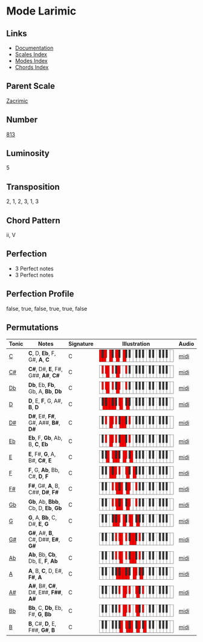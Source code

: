# Mode Larimic

## Links

- [Documentation](README.md)
- [Scales Index](Scales.md)
- [Modes Index](Modes.md)
- [Chords Index](Chords.md)

## Parent Scale

[Zacrimic](ScaleZacrimic.md)

## Number

[813](https://ianring.com/musictheory/scales/813)

## Luminosity

5

## Transposition

2, 1, 2, 3, 1, 3

## Chord Pattern

ii, V

## Perfection

- 3 Perfect notes
- 3 Perfect notes

## Perfection Profile

false, true, false, true, true, false

## Permutations

| Tonic | Notes | Signature | Illustration | Audio |
|-------|-------|-----------|--------------|-------|
| [C](ModeCNaturalLarimic.md) | **C**, D, **Eb**, F, G#, **A**, **C** | C | ![CNaturalLarimic](ModeCNaturalLarimic.png) | [midi](https://github.com/edipermadi/music/blob/main/docs/ModeCNaturalLarimic.mid?raw=true) |
| [C#](ModeCSharpLarimic.md) | **C#**, D#, **E**, F#, G##, **A#**, **C#** | C | ![CSharpLarimic](ModeCSharpLarimic.png) | [midi](https://github.com/edipermadi/music/blob/main/docs/ModeCSharpLarimic.mid?raw=true) |
| [Db](ModeDFlatLarimic.md) | **Db**, Eb, **Fb**, Gb, A, **Bb**, **Db** | C | ![DFlatLarimic](ModeDFlatLarimic.png) | [midi](https://github.com/edipermadi/music/blob/main/docs/ModeDFlatLarimic.mid?raw=true) |
| [D](ModeDNaturalLarimic.md) | **D**, E, **F**, G, A#, **B**, **D** | C | ![DNaturalLarimic](ModeDNaturalLarimic.png) | [midi](https://github.com/edipermadi/music/blob/main/docs/ModeDNaturalLarimic.mid?raw=true) |
| [D#](ModeDSharpLarimic.md) | **D#**, E#, **F#**, G#, A##, **B#**, **D#** | C | ![DSharpLarimic](ModeDSharpLarimic.png) | [midi](https://github.com/edipermadi/music/blob/main/docs/ModeDSharpLarimic.mid?raw=true) |
| [Eb](ModeEFlatLarimic.md) | **Eb**, F, **Gb**, Ab, B, **C**, **Eb** | C | ![EFlatLarimic](ModeEFlatLarimic.png) | [midi](https://github.com/edipermadi/music/blob/main/docs/ModeEFlatLarimic.mid?raw=true) |
| [E](ModeENaturalLarimic.md) | **E**, F#, **G**, A, B#, **C#**, **E** | C | ![ENaturalLarimic](ModeENaturalLarimic.png) | [midi](https://github.com/edipermadi/music/blob/main/docs/ModeENaturalLarimic.mid?raw=true) |
| [F](ModeFNaturalLarimic.md) | **F**, G, **Ab**, Bb, C#, **D**, **F** | C | ![FNaturalLarimic](ModeFNaturalLarimic.png) | [midi](https://github.com/edipermadi/music/blob/main/docs/ModeFNaturalLarimic.mid?raw=true) |
| [F#](ModeFSharpLarimic.md) | **F#**, G#, **A**, B, C##, **D#**, **F#** | C | ![FSharpLarimic](ModeFSharpLarimic.png) | [midi](https://github.com/edipermadi/music/blob/main/docs/ModeFSharpLarimic.mid?raw=true) |
| [Gb](ModeGFlatLarimic.md) | **Gb**, Ab, **Bbb**, Cb, D, **Eb**, **Gb** | C | ![GFlatLarimic](ModeGFlatLarimic.png) | [midi](https://github.com/edipermadi/music/blob/main/docs/ModeGFlatLarimic.mid?raw=true) |
| [G](ModeGNaturalLarimic.md) | **G**, A, **Bb**, C, D#, **E**, **G** | C | ![GNaturalLarimic](ModeGNaturalLarimic.png) | [midi](https://github.com/edipermadi/music/blob/main/docs/ModeGNaturalLarimic.mid?raw=true) |
| [G#](ModeGSharpLarimic.md) | **G#**, A#, **B**, C#, D##, **E#**, **G#** | C | ![GSharpLarimic](ModeGSharpLarimic.png) | [midi](https://github.com/edipermadi/music/blob/main/docs/ModeGSharpLarimic.mid?raw=true) |
| [Ab](ModeAFlatLarimic.md) | **Ab**, Bb, **Cb**, Db, E, **F**, **Ab** | C | ![AFlatLarimic](ModeAFlatLarimic.png) | [midi](https://github.com/edipermadi/music/blob/main/docs/ModeAFlatLarimic.mid?raw=true) |
| [A](ModeANaturalLarimic.md) | **A**, B, **C**, D, E#, **F#**, **A** | C | ![ANaturalLarimic](ModeANaturalLarimic.png) | [midi](https://github.com/edipermadi/music/blob/main/docs/ModeANaturalLarimic.mid?raw=true) |
| [A#](ModeASharpLarimic.md) | **A#**, B#, **C#**, D#, E##, **F##**, **A#** | C | ![ASharpLarimic](ModeASharpLarimic.png) | [midi](https://github.com/edipermadi/music/blob/main/docs/ModeASharpLarimic.mid?raw=true) |
| [Bb](ModeBFlatLarimic.md) | **Bb**, C, **Db**, Eb, F#, **G**, **Bb** | C | ![BFlatLarimic](ModeBFlatLarimic.png) | [midi](https://github.com/edipermadi/music/blob/main/docs/ModeBFlatLarimic.mid?raw=true) |
| [B](ModeBNaturalLarimic.md) | **B**, C#, **D**, E, F##, **G#**, **B** | C | ![BNaturalLarimic](ModeBNaturalLarimic.png) | [midi](https://github.com/edipermadi/music/blob/main/docs/ModeBNaturalLarimic.mid?raw=true) |
